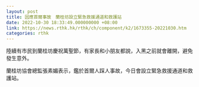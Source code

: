 ```yaml
---
layout: post
title: 因應首爾事故　蘭桂坊設立緊急救援通道和救護站
date: 2022-10-30 18:33:49.000000000 +08:00
link: https://news.rthk.hk/rthk/ch/component/k2/1673355-20221030.htm
categories: rthk
---
```


陸續有市民到蘭桂坊慶祝萬聖節，有家長和小朋友都說，入黑之前就會離開，避免發生意外。

蘭桂坊協會總監張素媚表示，鑑於首爾人踩人事故，今日會設立緊急救援通道和救護站。
